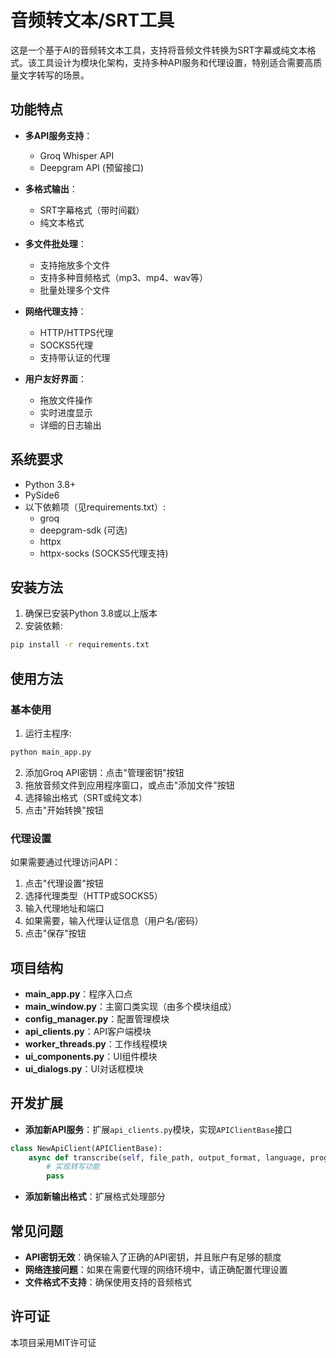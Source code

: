 # 音频转文本/SRT工具

这是一个基于AI的音频转文本工具，支持将音频文件转换为SRT字幕或纯文本格式。该工具设计为模块化架构，支持多种API服务和代理设置，特别适合需要高质量文字转写的场景。

## 功能特点

- **多API服务支持**：
  - Groq Whisper API
  - Deepgram API (预留接口)

- **多格式输出**：
  - SRT字幕格式（带时间戳）
  - 纯文本格式

- **多文件批处理**：
  - 支持拖放多个文件
  - 支持多种音频格式（mp3、mp4、wav等）
  - 批量处理多个文件

- **网络代理支持**：
  - HTTP/HTTPS代理
  - SOCKS5代理
  - 支持带认证的代理

- **用户友好界面**：
  - 拖放文件操作
  - 实时进度显示
  - 详细的日志输出

## 系统要求

- Python 3.8+
- PySide6
- 以下依赖项（见requirements.txt）:
  - groq
  - deepgram-sdk (可选)
  - httpx
  - httpx-socks (SOCKS5代理支持)

## 安装方法

1. 确保已安装Python 3.8或以上版本
2. 安装依赖:

```bash
pip install -r requirements.txt
```

## 使用方法

### 基本使用

1. 运行主程序:

```bash
python main_app.py
```

2. 添加Groq API密钥：点击"管理密钥"按钮
3. 拖放音频文件到应用程序窗口，或点击"添加文件"按钮
4. 选择输出格式（SRT或纯文本）
5. 点击"开始转换"按钮

### 代理设置

如果需要通过代理访问API：

1. 点击"代理设置"按钮
2. 选择代理类型（HTTP或SOCKS5）
3. 输入代理地址和端口
4. 如果需要，输入代理认证信息（用户名/密码）
5. 点击"保存"按钮

## 项目结构

- **main_app.py**：程序入口点
- **main_window.py**：主窗口类实现（由多个模块组成）
- **config_manager.py**：配置管理模块
- **api_clients.py**：API客户端模块
- **worker_threads.py**：工作线程模块
- **ui_components.py**：UI组件模块
- **ui_dialogs.py**：UI对话框模块

## 开发扩展

- **添加新API服务**：扩展`api_clients.py`模块，实现`APIClientBase`接口

```python
class NewApiClient(APIClientBase):
    async def transcribe(self, file_path, output_format, language, progress_callback):
        # 实现转写功能
        pass
```

- **添加新输出格式**：扩展格式处理部分

## 常见问题

- **API密钥无效**：确保输入了正确的API密钥，并且账户有足够的额度
- **网络连接问题**：如果在需要代理的网络环境中，请正确配置代理设置
- **文件格式不支持**：确保使用支持的音频格式

## 许可证

本项目采用MIT许可证
